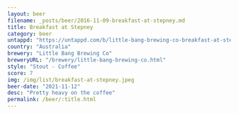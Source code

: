 ```yaml
---
layout: beer
filename: _posts/beer/2016-11-09-breakfast-at-stepney.md
title: Breakfast at Stepney
category: beer
untappd: "https://untappd.com/b/little-bang-brewing-co-breakfast-at-stepney/1615367"
country: "Australia"
brewery: "Little Bang Brewing Co"
breweryURL: "/brewery/little-bang-brewing-co.html"
style: "Stout - Coffee"
score: 7
img: /img/list/breakfast-at-stepney.jpeg
beer-date: "2021-11-12"
desc: "Pretty heavy on the coffee"
permalink: /beer/:title.html
---
```

